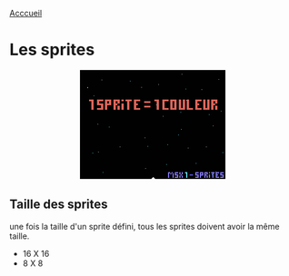 [Acccueil](../README.md)

# Les sprites
<center>

![sprite limitation](assets/limitation_sprite.gif)

</center>

## Taille des sprites

une fois la taille d'un sprite défini, tous les sprites doivent avoir la même taille. 

- 16 X 16 
- 8 X 8

